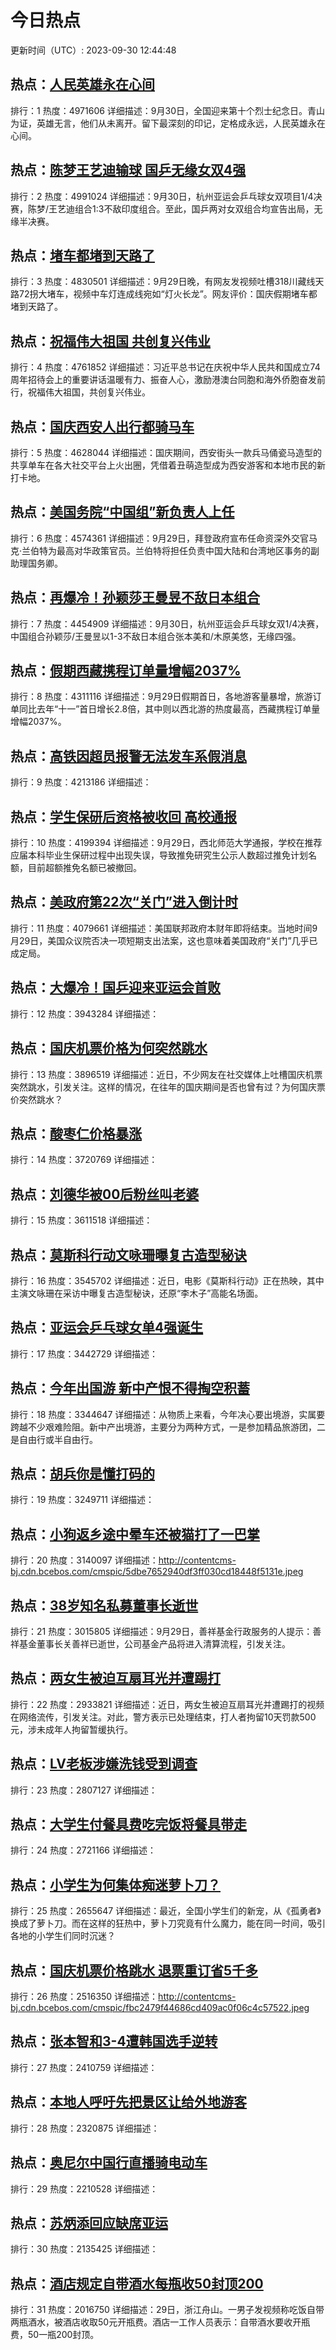 # 今日热点

更新时间（UTC）: 2023-09-30 12:44:48

## 热点：[人民英雄永在心间](https://cn.bing.com/search?q=人民英雄永在心间)
排行：1
热度：4971606
详细描述：9月30日，全国迎来第十个烈士纪念日。青山为证，英雄无言，他们从未离开。留下最深刻的印记，定格成永远，人民英雄永在心间。

## 热点：[陈梦王艺迪输球 国乒无缘女双4强](https://cn.bing.com/search?q=陈梦王艺迪输球国乒无缘女双4强)
排行：2
热度：4991024
详细描述：9月30日，杭州亚运会乒乓球女双项目1/4决赛，陈梦/王艺迪组合1:3不敌印度组合。至此，国乒两对女双组合均宣告出局，无缘半决赛。

## 热点：[堵车都堵到天路了](https://cn.bing.com/search?q=堵车都堵到天路了)
排行：3
热度：4830501
详细描述：9月29日晚，有网友发视频吐槽318川藏线天路72拐大堵车，视频中车灯连成线宛如“灯火长龙”。网友评价：国庆假期堵车都堵到天路了。

## 热点：[祝福伟大祖国 共创复兴伟业](https://cn.bing.com/search?q=祝福伟大祖国共创复兴伟业)
排行：4
热度：4761852
详细描述：习近平总书记在庆祝中华人民共和国成立74周年招待会上的重要讲话温暖有力、振奋人心，激励港澳台同胞和海外侨胞奋发前行，祝福伟大祖国，共创复兴伟业。

## 热点：[国庆西安人出行都骑马车](https://cn.bing.com/search?q=国庆西安人出行都骑马车)
排行：5
热度：4628044
详细描述：国庆期间，西安街头一款兵马俑瓷马造型的共享单车在各大社交平台上火出圈，凭借着丑萌造型成为西安游客和本地市民的新打卡地。

## 热点：[美国务院“中国组”新负责人上任](https://cn.bing.com/search?q=美国务院“中国组”新负责人上任)
排行：6
热度：4574361
详细描述：9月29日，拜登政府宣布任命资深外交官马克·兰伯特为最高对华政策官员。兰伯特将担任负责中国大陆和台湾地区事务的副助理国务卿。

## 热点：[再爆冷！孙颖莎王曼昱不敌日本组合](https://cn.bing.com/search?q=再爆冷！孙颖莎王曼昱不敌日本组合)
排行：7
热度：4454909
详细描述：9月30日，杭州亚运会乒乓球女双1/4决赛，中国组合孙颖莎/王曼昱以1-3不敌日本组合张本美和/木原美悠，无缘四强。

## 热点：[假期西藏携程订单量增幅2037%](https://cn.bing.com/search?q=假期西藏携程订单量增幅2037%)
排行：8
热度：4311116
详细描述：9月29日假期首日，各地游客量暴增，旅游订单同比去年“十一”首日增长2.8倍，其中则以西北游的热度最高，西藏携程订单量增幅2037%。

## 热点：[高铁因超员报警无法发车系假消息](https://cn.bing.com/search?q=高铁因超员报警无法发车系假消息)
排行：9
热度：4213186
详细描述：

## 热点：[学生保研后资格被收回 高校通报](https://cn.bing.com/search?q=学生保研后资格被收回高校通报)
排行：10
热度：4199394
详细描述：9月29日，西北师范大学通报，学校在推荐应届本科毕业生保研过程中出现失误，导致推免研究生公示人数超过推免计划名额，目前超额推免名额已被撤回。

## 热点：[美政府第22次“关门”进入倒计时](https://cn.bing.com/search?q=美政府第22次“关门”进入倒计时)
排行：11
热度：4079661
详细描述：美国联邦政府本财年即将结束。当地时间9月29日，美国众议院否决一项短期支出法案，这也意味着美国政府“关门”几乎已成定局。

## 热点：[大爆冷！国乒迎来亚运会首败](https://cn.bing.com/search?q=大爆冷！国乒迎来亚运会首败)
排行：12
热度：3943284
详细描述：

## 热点：[国庆机票价格为何突然跳水](https://cn.bing.com/search?q=国庆机票价格为何突然跳水)
排行：13
热度：3896519
详细描述：近日，不少网友在社交媒体上吐槽国庆机票突然跳水，引发关注。这样的情况，在往年的国庆期间是否也曾有过？为何国庆票价突然跳水？

## 热点：[酸枣仁价格暴涨](https://cn.bing.com/search?q=酸枣仁价格暴涨)
排行：14
热度：3720769
详细描述：

## 热点：[刘德华被00后粉丝叫老婆](https://cn.bing.com/search?q=刘德华被00后粉丝叫老婆)
排行：15
热度：3611518
详细描述：

## 热点：[莫斯科行动文咏珊曝复古造型秘诀](https://cn.bing.com/search?q=莫斯科行动文咏珊曝复古造型秘诀)
排行：16
热度：3545702
详细描述：近日，电影《莫斯科行动》正在热映，其中主演文咏珊在采访中曝复古造型秘诀，还原“李木子”高能名场面。

## 热点：[亚运会乒乓球女单4强诞生](https://cn.bing.com/search?q=亚运会乒乓球女单4强诞生)
排行：17
热度：3442729
详细描述：

## 热点：[今年出国游 新中产恨不得掏空积蓄](https://cn.bing.com/search?q=今年出国游新中产恨不得掏空积蓄)
排行：18
热度：3344647
详细描述：从物质上来看，今年决心要出境游，实属要跨越不少艰难险阻。新中产出境游，主要分为两种方式，一是参加精品旅游团，二是自由行或半自由行。

## 热点：[胡兵你是懂打码的](https://cn.bing.com/search?q=胡兵你是懂打码的)
排行：19
热度：3249711
详细描述：

## 热点：[小狗返乡途中晕车还被猫打了一巴掌](https://cn.bing.com/search?q=小狗返乡途中晕车还被猫打了一巴掌)
排行：20
热度：3140097
详细描述：http://contentcms-bj.cdn.bcebos.com/cmspic/5dbe7652940df3ff030cd18448f5131e.jpeg

## 热点：[38岁知名私募董事长逝世](https://cn.bing.com/search?q=38岁知名私募董事长逝世)
排行：21
热度：3015805
详细描述：9月29日，善祥基金行政服务的人提示：善祥基金董事长关善祥已逝世，公司基金产品将进入清算流程，引发关注。

## 热点：[两女生被迫互扇耳光并遭踢打](https://cn.bing.com/search?q=两女生被迫互扇耳光并遭踢打)
排行：22
热度：2933821
详细描述：近日，两女生被迫互扇耳光并遭踢打的视频在网络流传，引发关注。对此，警方表示已处理结束，打人者拘留10天罚款500元，涉未成年人拘留暂缓执行。

## 热点：[LV老板涉嫌洗钱受到调查](https://cn.bing.com/search?q=LV老板涉嫌洗钱受到调查)
排行：23
热度：2807127
详细描述：

## 热点：[大学生付餐具费吃完饭将餐具带走](https://cn.bing.com/search?q=大学生付餐具费吃完饭将餐具带走)
排行：24
热度：2721166
详细描述：

## 热点：[小学生为何集体痴迷萝卜刀？](https://cn.bing.com/search?q=小学生为何集体痴迷萝卜刀？)
排行：25
热度：2655647
详细描述：最近，全国小学生们的新宠，从《孤勇者》换成了萝卜刀。而在这样的狂热中，萝卜刀究竟有什么魔力，能在同一时间，吸引各地的小学生们同时沉迷？

## 热点：[国庆机票价格跳水 退票重订省5千多](https://cn.bing.com/search?q=国庆机票价格跳水退票重订省5千多)
排行：26
热度：2516350
详细描述：http://contentcms-bj.cdn.bcebos.com/cmspic/fbc2479f44686cd409ac0f06c4c57522.jpeg

## 热点：[张本智和3-4遭韩国选手逆转](https://cn.bing.com/search?q=张本智和3-4遭韩国选手逆转)
排行：27
热度：2410759
详细描述：

## 热点：[本地人呼吁先把景区让给外地游客](https://cn.bing.com/search?q=本地人呼吁先把景区让给外地游客)
排行：28
热度：2320875
详细描述：

## 热点：[奥尼尔中国行直播骑电动车](https://cn.bing.com/search?q=奥尼尔中国行直播骑电动车)
排行：29
热度：2210528
详细描述：

## 热点：[苏炳添回应缺席亚运](https://cn.bing.com/search?q=苏炳添回应缺席亚运)
排行：30
热度：2135425
详细描述：

## 热点：[酒店规定自带酒水每瓶收50封顶200](https://cn.bing.com/search?q=酒店规定自带酒水每瓶收50封顶200)
排行：31
热度：2016750
详细描述：29日，浙江舟山。一男子发视频称吃饭自带两瓶酒水，被酒店收取50元开瓶费。酒店一工作人员表示：自带酒水要收开瓶费，50一瓶200封顶。

